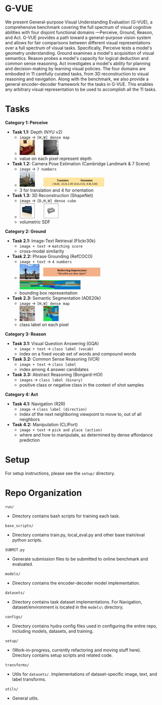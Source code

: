 # G-VUE

We present General-purpose Visual Understanding Evaluation (G-VUE), a comprehensive benchmark covering the full spectrum of visual cognitive abilities with four disjoint functional domains —Perceive, Ground, Reason, and Act. G-VUE provides a path toward a general-purpose vision system and allows for fair comparisons between different visual representations over a full spectrum of visual tasks. Specifically, Perceive tests a model's geometry understanding. Ground examines a model's acquisition of visual semantics. Reason probes a model's capacity for logical deduction and common sense reasoning. Act investigates a model's ability for planning and decision-making by learning visual policies. The four domains are embodied in 11 carefully curated tasks, from 3D reconstruction to visual reasoning and navigation. Along with the benchmark, we also provide a general encoder-decoder framework for the tasks in G-VUE. This enables any arbitrary visual representation to be used to accomplish all the 11 tasks. 


# Tasks

**Category 1: Perceive** 

* **Task 1.1:** Depth (NYU v2)
  * `image` → `[H,W] dense map `
  *  <img src="https://github.com/wllmzhu/G-VUE/blob/main/github/readme/2-1.png" width="50" height="50">  <img src="https://github.com/wllmzhu/G-VUE/blob/main/github/readme/2-2.png" width="50" height="50">
  * value on each pixel represent depth
* **Task 1.2:** Camera Pose Estimation (Cambridge Landmark & 7 Scene)
  * `image` → `7 numbers `
  *  <img src="https://github.com/wllmzhu/G-VUE/blob/main/github/readme/4-1.png" width="50" height="50">  <img src="https://github.com/wllmzhu/G-VUE/blob/main/github/readme/4-2.png" width="200" height="30">
  * 3 for translation and 4 for orientation
* **Task 1.3:** 3D Reconstruction (ShapeNet)
  * `image` → `[D,H,W] dense cube `
  *  <img src="https://github.com/wllmzhu/G-VUE/blob/main/github/readme/1-1.png" width="50" height="50">  <img src="https://github.com/wllmzhu/G-VUE/blob/main/github/readme/1-2.png" width="50" height="50">
  * volumetric SDF

**Category 2: Ground** 

* **Task 2.1:** Image-Text Retrieval (Flickr30k)
  * `image + text` → `matching score`
  * cross-modal similarity
* **Task 2.2:** Phrase Grounding (RefCOCO)
  * `image + text` → `4 numbers`
  *  <img src="https://github.com/wllmzhu/G-VUE/blob/main/github/readme/5-1.png" width="265" height="50">      <img src="https://github.com/wllmzhu/G-VUE/blob/main/github/readme/3-2.png" width="200" height="30">
  * bounding box representation
* **Task 2.3:** Semantic Segmentation (ADE20k)
  * `image` → `[H,W] dense map `
  *  <img src="https://github.com/wllmzhu/G-VUE/blob/main/github/readme/3-1.png" width="50" height="50">  <img src="https://github.com/wllmzhu/G-VUE/blob/main/github/readme/3-2.png" width="50" height="50">
  * class label on each pixel

**Category 3: Reason** 

* **Task 3.1:** Visual Question Answering (GQA)
  * `image + text` → `class label (vocab)`
  * index on a fixed vocab set of words and compound words
* **Task 3.2:** Common Sense Reasoning (VCR)
  * `image + text` → `class label`
  * index among 4 answer candidates
* **Task 3.3:** Abstract Reasoning (Bongard-HOI)
  * `images` → `class label (binary)`
  * positive class or negative class in the context of shot samples

**Category 4: Act** 

* **Task 4.1:** Navigation (R2R)
  * `image` → `class label (direction)`
  * index of the next neighboring viewpoint to move to, out of all neighbors
* **Task 4.2:** Manipulation (CLIPort)
  * `image + text` → `pick and place (action)`
  * where and how to manipulate, as determined by dense affordance prediction
  

# Setup

For setup instructions, please see the `setup/` directory.

# Repo Organization

`run/`

* Directory contains bash scripts for training each task.


`base_scripts/`

* Directory contains train.py, local_eval.py and other base train/eval python scripts.


`SUBMIT.py`

* Generate submission files to be submitted to online benchmark and evaluated.


`models/`

* Directory contains the encoder-decoder model implementation.


`datasets/`

* Directory contains task dataset implementations. For Navigation, dataset/environment is located in the `models\` directory.


`configs/`

* Directory contains hydra config files used in configuring the entire repo, including models, datasets, and training.


`setup/`

* (Work-in-progress, currently refactoring and moving stuff here). Directory contains setup scripts and related code.


`transforms/`

* Utils for `datasets/`. Implementations of dataset-specific image, text, and label transforms.


`utils/`

* General utils.




